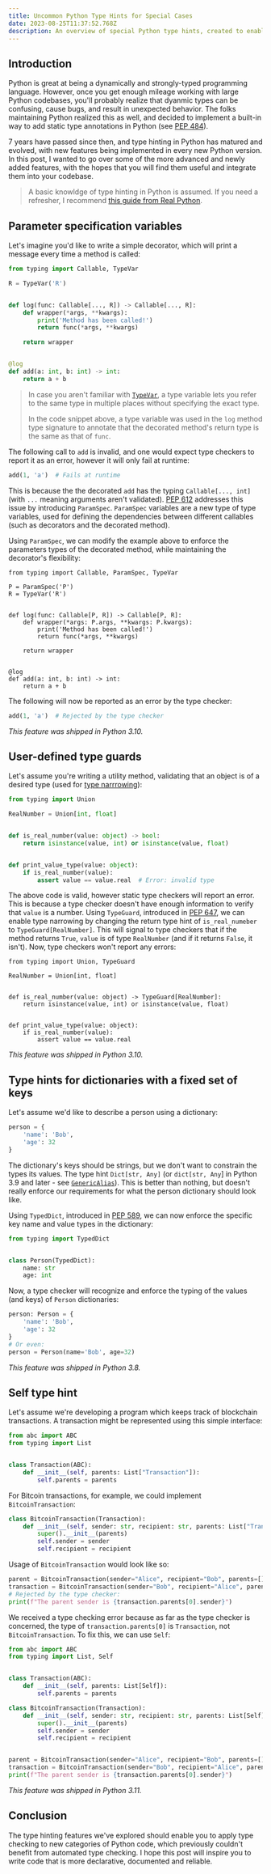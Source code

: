```yaml
---
title: Uncommon Python Type Hints for Special Cases
date: 2023-08-25T11:37:52.768Z
description: An overview of special Python type hints, created to enable type hinting of edge-cases in code and complex modules.
---
```


## Introduction

Python is great at being a dynamically and strongly-typed programming language. However, once you get enough mileage working with large Python codebases, you'll probably realize that dyanmic types can be confusing, cause bugs, and result in unexpected behavior. The folks maintaining Python realized this as well, and decided to implement a built-in way to add static type annotations in Python (see [PEP 484](https://www.python.org/dev/peps/pep-0484/)).

7 years have passed since then, and type hinting in Python has matured and evolved, with new features being implemented in every new Python version. In this post, I wanted to go over some of the more advanced and newly added features, with the hopes that you will find them useful and integrate them into your codebase.

> A basic knowldge of type hinting in Python is assumed. If you need a refresher, I recommend [this guide from Real Python](https://realpython.com/python-type-checking/).

## Parameter specification variables

Let's imagine you'd like to write a simple decorator, which will print a message every time a method is called:

```python
from typing import Callable, TypeVar

R = TypeVar('R')


def log(func: Callable[..., R]) -> Callable[..., R]:
	def wrapper(*args, **kwargs):
		print('Method has been called!')
		return func(*args, **kwargs)

	return wrapper


@log
def add(a: int, b: int) -> int:
	return a + b
```

> In case you aren't familiar with [`TypeVar`](https://docs.python.org/3/library/typing.html#typing.TypeVar), a type variable lets you refer to the same type in multiple places without specifying the exact type.
>
> In the code snippet above, a type variable was used in the `log` method type signature to annotate that the decorated method's return type is the same as that of `func`.

The following call to `add` is invalid, and one would expect type checkers to report it as an error, however it will only fail at runtime:

```python
add(1, 'a')  # Fails at runtime
```

This is because the the decorated `add` has the typing `Callable[..., int]` (with `...` meaning arguments aren't validated). [PEP 612](https://www.python.org/dev/peps/pep-0612/) addresses this issue by introducing `ParamSpec`. `ParamSpec` variables are a new type of type variables, used for defining the dependencies between different callables (such as decorators and the decorated method).

Using `ParamSpec`, we can modify the example above to enforce the parameters types of the decorated method, while maintaining the decorator's flexibility:

```python{1,3,7-8}
from typing import Callable, ParamSpec, TypeVar

P = ParamSpec('P')
R = TypeVar('R')


def log(func: Callable[P, R]) -> Callable[P, R]:
	def wrapper(*args: P.args, **kwargs: P.kwargs):
		print('Method has been called!')
		return func(*args, **kwargs)

	return wrapper


@log
def add(a: int, b: int) -> int:
	return a + b
```

The following will now be reported as an error by the type checker:

```python
add(1, 'a')  # Rejected by the type checker
```

_This feature was shipped in Python 3.10._

## User-defined type guards

Let's assume you're writing a utility method, validating that an object is of a desired type (used for [type narrrowing](https://mypy.readthedocs.io/en/latest/type_narrowing.html)):

```python
from typing import Union

RealNumber = Union[int, float]


def is_real_number(value: object) -> bool:
	return isinstance(value, int) or isinstance(value, float)


def print_value_type(value: object):
	if is_real_number(value):
		assert value == value.real  # Error: invalid type
```

The above code is valid, however static type checkers will report an error. This is because a type checker doesn't have enough information to verify that `value` is a number. Using `TypeGuard`, introduced in [PEP 647](https://www.python.org/dev/peps/pep-0647/), we can enable type narrowing by changing the return type hint of `is_real_numeber` to `TypeGuard[RealNumber]`. This will signal to type checkers that if the method returns `True`, `value` is of type `RealNumber` (and if it returns `False`, it isn't). Now, type checkers won't report any errors:

```python{1,6}
from typing import Union, TypeGuard

RealNumber = Union[int, float]


def is_real_number(value: object) -> TypeGuard[RealNumber]:
	return isinstance(value, int) or isinstance(value, float)


def print_value_type(value: object):
	if is_real_number(value):
		assert value == value.real
```

_This feature was shipped in Python 3.10._

## Type hints for dictionaries with a fixed set of keys

Let's assume we'd like to describe a person using a dictionary:

```python
person = {
	'name': 'Bob',
	'age': 32
}
```

The dictionary's keys should be strings, but we don't want to constrain the types its values. The type hint `Dict[str, Any]` (or `dict[str, Any`] in Python 3.9 and later - see [`GenericAlias`](https://docs.python.org/3/library/stdtypes.html#types-genericalias)). This is better than nothing, but doesn't really enforce our requirements for what the person dictionary should look like.

Using `TypedDict`, introduced in [PEP 589](https://www.python.org/dev/peps/pep-0589/), we can now enforce the specific key name and value types in the dictionary:

```python
from typing import TypedDict


class Person(TypedDict):
	name: str
	age: int
```

Now, a type checker will recognize and enforce the typing of the values (and keys) of `Person` dictionaries:

```python
person: Person = {
	'name': 'Bob',
	'age': 32
}
# Or even:
person = Person(name='Bob', age=32)
```

_This feature was shipped in Python 3.8._

## Self type hint

Let's assume we're developing a program which keeps track of blockchain transactions. A transaction might be represented using this simple interface:

```python
from abc import ABC
from typing import List


class Transaction(ABC):
	def __init__(self, parents: List["Transaction"]):
		self.parents = parents
```

For Bitcoin transactions, for example, we could implement `BitcoinTransaction`:

```python
class BitcoinTransaction(Transaction):
    def __init__(self, sender: str, recipient: str, parents: List["Transaction"]):
        super().__init__(parents)
        self.sender = sender
        self.recipient = recipient
```

Usage of `BitcoinTransaction` would look like so:

```python
parent = BitcoinTransaction(sender="Alice", recipient="Bob", parents=[])
transaction = BitcoinTransaction(sender="Bob", recipient="Alice", parents=[parent])
# Rejected by the type checker:
print(f"The parent sender is {transaction.parents[0].sender}")
```

We received a type checking error because as far as the type checker is concerned, the type of `transaction.parents[0]` is `Transaction`, not `BitcoinTransaction`. To fix this, we can use `Self`:

```python
from abc import ABC
from typing import List, Self


class Transaction(ABC):
    def __init__(self, parents: List[Self]):
        self.parents = parents

class BitcoinTransaction(Transaction):
    def __init__(self, sender: str, recipient: str, parents: List[Self]):
        super().__init__(parents)
        self.sender = sender
        self.recipient = recipient


parent = BitcoinTransaction(sender="Alice", recipient="Bob", parents=[])
transaction = BitcoinTransaction(sender="Bob", recipient="Alice", parents=[parent])
print(f"The parent sender is {transaction.parents[0].sender}")
```

_This feature was shipped in Python 3.11._

## Conclusion

The type hinting features we've explored should enable you to apply type checking to new categories of Python code, which previously couldn't benefit from automated type checking. I hope this post will inspire you to write code that is more declarative, documented and reliable.
